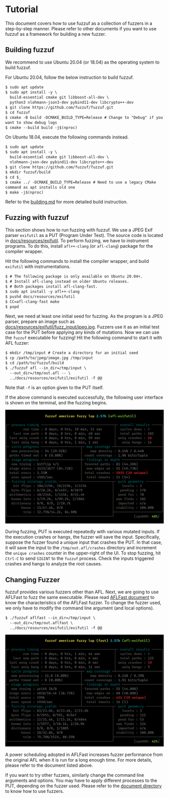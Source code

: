 # Tutorial

This document covers how to use fuzzuf as a collection of fuzzers in a step-by-step manner. Please refer to other documents if you want to use fuzzuf as a framework for building a new fuzzer. 

## Building fuzzuf

We recommend to use Ubuntu 20.04 (or 18.04) as the operating system to build fuzzuf.

For Ubuntu 20.04, follow the below instruction to build fuzzuf.

```shell
$ sudo apt update
$ sudo apt install -y \
  build-essential cmake git libboost-all-dev \
  python3 nlohmann-json3-dev pybind11-dev libcrypto++-dev
$ git clone https://github.com/fuzzuf/fuzzuf.git
$ cd fuzzuf
$ cmake -B build -DCMAKE_BUILD_TYPE=Release # Change to "Debug" if you want to show debug logs
$ cmake --build build -j$(nproc)
```

On Ubuntu 18.04, execute the following commands instead.  

```shell
$ sudo apt update
$ sudo apt install -y \
  build-essential cmake git libboost-all-dev \
  nlohmann-json-dev pybind11-dev libcrypto++-dev
$ git clone https://github.com/fuzzuf/fuzzuf.git
$ mkdir fuzzuf/build
$ cd $_
$ cmake ../ -DCMAKE_BUILD_TYPE=Release # Need to use a legacy CMake command as apt installs old one
$ make -j$(nproc)
```

Refer to the [building.md](/docs/building.md) for more detailed build instruction.

## Fuzzing with fuzzuf

This section shows how to run fuzzing with fuzzuf. We use a JPEG Exif parser `exifutil` as a PUT (Program Under Test). The source code is located in [docs/resources/exifutil](/docs/resources/exifutil). To perform fuzzing, we have to instrument programs. To do this, install `afl++-clang` (or `afl-clang`) package for the compiler wrapper.

Hit the following commands to install the compiler wrapper, and build `exifutil` with instrumentations. 

```shell
$ # The following package is only available on Ubuntu 20.04+. 
$ # Install afl-clang instead on older Ubuntu releases.
$ # Both packages install afl-clang-fast.
$ sudo apt install -y afl++-clang
$ pushd docs/resources/exifutil
$ CC=afl-clang-fast make
$ popd
```

Next, we need at least one initial seed for fuzzing. As the program is a JPEG parser, prepare an image such as [docs/resources/exifutil/fuzz_input/jpeg.jpg](/docs/resources/exifutil/fuzz_input/jpeg.jpg). Fuzzers use it as an initial test case for the PUT before applying any kinds of mutations.
Now we can use the `fuzzuf` executable for fuzzing! Hit the following command to start it with AFL fuzzer:

```shell
$ mkdir /tmp/input # Create a directory for an initial seed
$ cp /path/to/jpeg/image.jpg /tmp/input
$ cd /path/to/fuzzuf/build
$ ./fuzzuf afl --in_dir=/tmp/input \
  --out_dir=/tmp/out.afl -- \
  ../docs/resources/exifutil/exifutil -f @@
```

Note that `-f` is an option given to the PUT itself.

If the above command is executed successfully, the following user interface is shown on the terminal, and the fuzzing begins.

![fuzzuf-afl-exifutil](/docs/resources/img/fuzzuf-afl-exifutil.png)

During fuzzing, PUT is executed repeatedly with various mutated inputs. If the execution crashes or hangs, the fuzzer will save the input.
Specifically, suppose the fuzzer found a unique input that crashes the PUT. In that case, it will save the input to the `/tmp/out.afl/crashes` directory and increment the `unique crashes` counter in the upper-right of the UI.
To stop fuzzing, hit `Ctrl-C` to send `SIGINT` to the `fuzzuf` process. Check the inputs triggered crashes and hangs to analyze the root causes.

## Changing Fuzzer

fuzzuf provides various fuzzers other than AFL. Next, we are going to use AFLFast to fuzz the same executable. Please read [AFLFast document](/docs/algorithms/aflfast/algorithm_en.md) to know the characteristics of the AFLFast fuzzer.
To change the fuzzer used, we only have to modify the command line argument (and local options).

```shell
$ ./fuzzuf aflfast --in_dir=/tmp/input \
  --out_dir=/tmp/out.aflfast \
  ../docs/resources/exifutil/exifutil -f @@
```

![fuzzuf-aflfast-exifutil](/docs/resources/img/fuzzuf-aflfast-exifutil.png)

A power scheduling adopted in AFLFast increases fuzzer performance from the original AFL when it is run for a long enough time. For more details, please refer to the document listed above. 

If you want to try other fuzzers, similarly change the command line arguments and options. You may have to apply different processes to the PUT, depending on the fuzzer used. Please refer to the [document directory](/docs/algorithms) to know how to use fuzzers.
